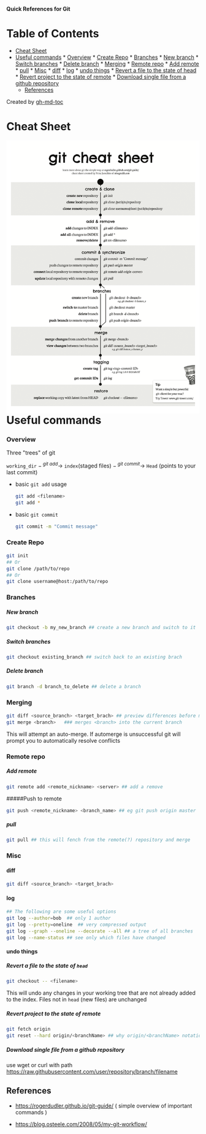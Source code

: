 __Quick References for Git__

Table of Contents
=================

   * [Cheat Sheet](#cheat-sheet)
   * [Useful commands](#useful-commands)
         * [Overview](#overview)
         * [Create Repo](#create-repo)
         * [Branches](#branches)
               * [New branch](#new-branch)
               * [Switch branches](#switch-branches)
               * [Delete branch](#delete-branch)
         * [Merging](#merging)
         * [Remote repo](#remote-repo)
               * [Add remote](#add-remote)
               * [pull](#pull)
         * [Misc](#misc)
            * [diff](#diff)
            * [log](#log)
            * [undo things](#undo-things)
               * [Revert a file to the state of head](#revert-a-file-to-the-state-of-head)
               * [Revert project to the state of remote](#revert-project-to-the-state-of-remote)
               * [Download single file from a github repository](#download-single-file-from-a-github-repository)
      * [References](#references)

Created by [gh-md-toc](https://github.com/ekalinin/github-markdown-toc)

# Cheat Sheet

<img src="misc/git_cheat_sheet.png"
     alt="Markdown Monster icon"
     style="float: left; margin-right: 10px;" />

# Useful commands

### Overview

Three "trees" of git

`working_dir` $-^{\ git\ add}\rightarrow$ `index`(staged files) $-^{\ git\ commit}\rightarrow$ `Head` (points to your last commit)

+ basic `git add` usage

  ```bash
  git add <filename>
  git add *
  ```

+ basic `git commit`

  ```bash
  git commit -m "Commit message"
  ```


### Create Repo

```bash
git init
## Or
git clone /path/to/repo 
## Or
git clone username@host:/path/to/repo
```

### Branches

##### New branch 

```bash
git checkout -b my_new_branch ## create a new branch and switch to it
```

##### Switch branches

```bash
git checkout existing_branch ## switch back to an existing brach
```

##### Delete branch

```bash
git branch -d branch_to_delete ## delete a branch
```

### Merging

```bash
git diff <source_branch> <target_brach> ## preview differences before merge
git merge <branch>   ### merges <branch> into the current branch
```

This will attempt an auto-merge. If automerge is unsuccessful git will prompt you to automatically resolve conflicts

### Remote repo

##### Add remote

```bash
git remote add <remote_nickname> <server> ## add a remove
```

#####Push to remote

```bash
git push <remote_nickname> <branch_name> ## eg git push origin master
```

##### pull

```bash
git pull ## this will fench from the remote(?) repository and merge
```

### Misc

#### diff

```bash
git diff <source_branch> <target_brach> 
```

#### log

```bash
## The following are some useful options
git log --author=bob  ## only 1 author
git log --pretty=oneline  ## very compressed output
git log --graph --oneline --decorate --all ## a tree of all branches
git log --name-status ## see only which files have changed
```

#### undo things

##### Revert a file to the state of `head`

```bash
git checkout -- <filename>  
```

This will undo any changes in your working tree that are not already added to the index. Files not in `head` (new files) are unchanged

#####  Revert project to the state of remote

```bash
git fetch origin
git reset --hard origin/<branchName> ## why origin/<branchName> notation what does this mean ?
```

##### Download single file from a github repository

use wget or curl with path  https://raw.githubusercontent.com/user/repository/branch/filename

## References

+ https://rogerdudler.github.io/git-guide/ ( simple overview of important commands )

+ https://blog.osteele.com/2008/05/my-git-workflow/


